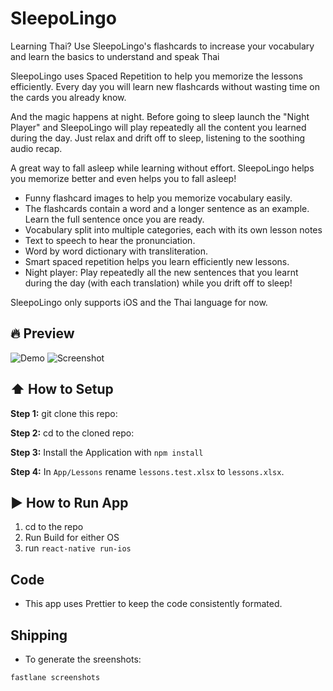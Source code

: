 # SleepoLingo

Learning Thai? Use SleepoLingo's flashcards to increase your vocabulary and learn the basics to understand and speak Thai

SleepoLingo uses Spaced Repetition to help you memorize the lessons efficiently. Every day you will learn new flashcards without wasting time on the cards you already know.

And the magic happens at night. Before going to sleep launch the "Night Player" and SleepoLingo will play repeatedly all the content you learned during the day. Just relax and drift off to sleep, listening to the soothing audio recap.

A great way to fall asleep while learning without effort. SleepoLingo helps you memorize better and even helps you to fall asleep!

- Funny flashcard images to help you memorize vocabulary easily.
- The flashcards contain a word and a longer sentence as an example. Learn the full sentence once you are ready.
- Vocabulary split into multiple categories, each with its own lesson notes
- Text to speech to hear the pronunciation.
- Word by word dictionary with transliteration.
- Smart spaced repetition helps you learn efficiently new lessons.
- Night player: Play repeatedly all the new sentences that you learnt during the day (with each translation) while you drift off to sleep!

SleepoLingo only supports iOS and the Thai language for now.

## :fire: Preview

![Demo](https://media.giphy.com/media/MSUkFnL8o4sxUtGIth/giphy.gif)
![Screenshot](https://i.imgur.com/FocBtQ5.png?1)

## :arrow_up: How to Setup

**Step 1:** git clone this repo:

**Step 2:** cd to the cloned repo:

**Step 3:** Install the Application with `npm install`

**Step 4:** In `App/Lessons` rename `lessons.test.xlsx` to `lessons.xlsx`.

## :arrow_forward: How to Run App

1. cd to the repo
2. Run Build for either OS
3. run `react-native run-ios`

## Code

- This app uses Prettier to keep the code consistently formated.

## Shipping

- To generate the sreenshots:

```bash
fastlane screenshots
```

